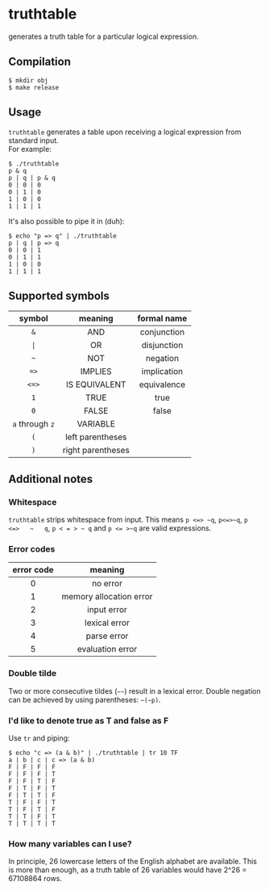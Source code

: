 # truthtable
generates a truth table for a particular logical expression.

## Compilation
    $ mkdir obj
    $ make release

## Usage
`truthtable` generates a table upon receiving a logical expression from standard input.  
For example:

    $ ./truthtable 
    p & q
    p | q | p & q
    0 | 0 | 0
    0 | 1 | 0
    1 | 0 | 0
    1 | 1 | 1

It's also possible to pipe it in (duh):

    $ echo "p => q" | ./truthtable 
    p | q | p => q
    0 | 0 | 1
    0 | 1 | 1
    1 | 0 | 0
    1 | 1 | 1

## Supported symbols
| symbol | meaning | formal name |
|:-:|:-:|:-:|
|`&` | AND | conjunction |
|`\|` | OR | disjunction |
|`~` | NOT | negation |
|`=>` | IMPLIES | implication |
|`<=>` | IS EQUIVALENT | equivalence |
|`1` | TRUE | true |
|`0` | FALSE | false |
| `a` through `z` | VARIABLE |
|`(`| left parentheses|
|`)`|right parentheses|

## Additional notes

### Whitespace
`truthtable` strips whitespace from input. This means `p <=> ~q`, `p<=>~q`, `p   <=>   ~   q`, `p < = > ~ q` and `p <= >~q` are valid expressions.

### Error codes
| error code | meaning |
|:-:|:-:|
|0|no error|
|1|memory allocation error|
|2|input error|
|3|lexical error|
|4|parse error|
|5|evaluation error|

### Double tilde
Two or more consecutive tildes (`~~`) result in a lexical error. Double negation can be achieved by using parentheses: `~(~p)`.

### I'd like to denote true as T and false as F
Use `tr` and piping:

    $ echo "c => (a & b)" | ./truthtable | tr 10 TF
    a | b | c | c => (a & b)
    F | F | F | F
    F | F | F | T
    F | F | T | F
    F | T | F | T
    F | T | T | F
    T | F | F | T
    T | F | T | F
    T | T | F | T
    T | T | T | T

### How many variables can I use?
In principle, 26 lowercase letters of the English alphabet are available. This is more than enough, as a truth table of 26 variables would have 2^26 = 67108864 rows.
